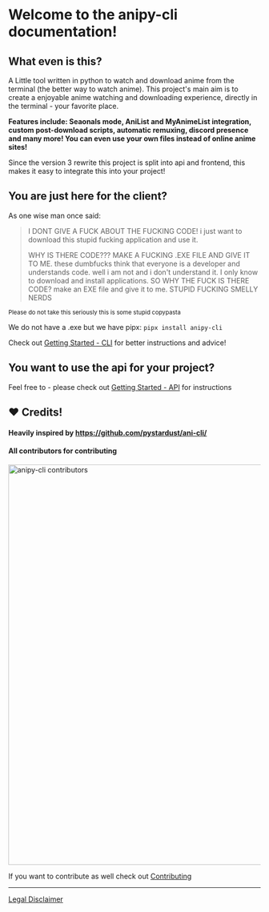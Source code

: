 # Welcome to the anipy-cli documentation!
## What even is this?
A Little tool written in python to watch and download anime from the terminal (the better way to watch anime).
This project's main aim is to create a enjoyable anime watching and downloading experience, directly in the terminal - your favorite place.

**Features include: Seaonals mode, AniList and MyAnimeList integration, custom post-download scripts, automatic remuxing, discord presence and many more! You can even use your own files instead of online anime sites!**

Since the version 3 rewrite this project is split into api and frontend, this makes it easy to integrate this into your project!

## You are just here for the client?
As one wise man once said:
> I DONT GIVE A FUCK ABOUT THE FUCKING CODE! i just want to download this stupid fucking application and use it.
>
> WHY IS THERE CODE??? MAKE A FUCKING .EXE FILE AND GIVE IT TO ME. these dumbfucks think that everyone is a developer and understands code. well i am not and i don't understand it. I only know to download and install applications. SO WHY THE FUCK IS THERE CODE? make an EXE file and give it to me. STUPID FUCKING SMELLY NERDS

<sub>Please do not take this seriously this is some stupid copypasta</sub>

We do not have a .exe but we have pipx: `pipx install anipy-cli`

Check out [Getting Started - CLI](getting-started-cli/index.md) for better instructions and advice!

## You want to use the api for your project?
Feel free to - please check out [Getting Started - API](getting-started-api/index.md) for instructions


## :heart: Credits! 

#### Heavily inspired by https://github.com/pystardust/ani-cli/

#### All contributors for contributing

<a href="https://github.com/sdaqo/anipy-cli/graphs/contributors">
    <img src="https://contrib.rocks/image?repo=sdaqo/anipy-cli" alt="anipy-cli contributors" title="anipy-cli contributors" width="800"/>
</a>

If you want to contribute as well check out [Contributing](contributing/index.md)

---

[Legal Disclaimer](https://github.com/sdaqo/anipy-cli/blob/master/DISCLAIMER.md)
